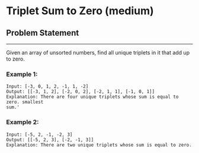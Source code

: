 # Triplet Sum to Zero (medium)

## Problem Statement

---

Given an array of unsorted numbers, find all unique triplets in it that add up
to zero.

### Example 1:

```
Input: [-3, 0, 1, 2, -1, 1, -2]
Output: [[-3, 1, 2], [-2, 0, 2], [-2, 1, 1], [-1, 0, 1]]
Explanation: There are four unique triplets whose sum is equal to zero. smallest
sum.'
```

### Example 2:

```
Input: [-5, 2, -1, -2, 3]
Output: [[-5, 2, 3], [-2, -1, 3]]
Explanation: There are two unique triplets whose sum is equal to zero.
```
